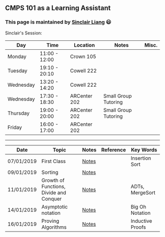 ## CMPS 101 as a Learning Assistant ##

### This page is maintained by [Sinclair Liang](https://sinclairliang.com) :smiley: ###

Sinclair's Session:

|Day|Time|Location|Notes|Misc.|
|---|---|---|---|---|
|Monday    |11:00 - 12:00|Crown 105     |   |   |
|Tuesday   |19:10 - 20:10|Cowell 222    |   |   |
|Wednesday |13:20 - 14:20|Cowell 222    |   |   |
|Wednesday |17:30 - 18:30|ARCenter 202  |Small Group Tutoring|   |
|Thursday  |19:00 - 20:00|ARCenter 202  |Small Group Tutoring|   |
|Friday    |16:00 - 17:00|ARCenter 202  |   |   |


******

|Date         |Topic         |Notes        |Reference   |Key Words     |
|---          |---           |---          |---         |---           |
|07/01/2019   |First Class   |[Notes](#)   |            |Insertion Sort|
|09/01/2019   |Sorting       |[Notes](#)   |            |              |
|11/01/2019   |Growth of Functions, Divide and Conquer   |[Notes](#)   |    |ADTs, MergeSort          |
|14/01/2019   |Asymptotic notation  |[Notes](#) |     |Big Oh Notation |
|16/01/2019   |Proving Algorithms  |[Notes](#) |      |Inductive Proofs|